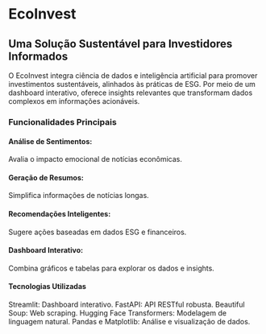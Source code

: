 # EcoInvest
## Uma Solução Sustentável para Investidores Informados
O EcoInvest integra ciência de dados e inteligência artificial para promover investimentos sustentáveis, alinhados às práticas de ESG. Por meio de um dashboard interativo, oferece insights relevantes que transformam dados complexos em informações acionáveis.

### Funcionalidades Principais
#### Análise de Sentimentos:
Avalia o impacto emocional de notícias econômicas.

#### Geração de Resumos:
Simplifica informações de notícias longas.

#### Recomendações Inteligentes:
Sugere ações baseadas em dados ESG e financeiros.

#### Dashboard Interativo:
Combina gráficos e tabelas para explorar os dados e insights.

#### Tecnologias Utilizadas
Streamlit: Dashboard interativo.
FastAPI: API RESTful robusta.
Beautiful Soup: Web scraping.
Hugging Face Transformers: Modelagem de linguagem natural.
Pandas e Matplotlib: Análise e visualização de dados.
